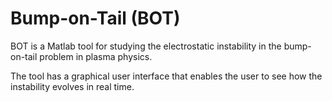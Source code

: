 Bump-on-Tail (BOT)
==================

BOT is a Matlab tool for studying the electrostatic instability in the bump-on-tail problem in plasma physics.

The tool has a graphical user interface that enables the user to see how the instability evolves in real time.
